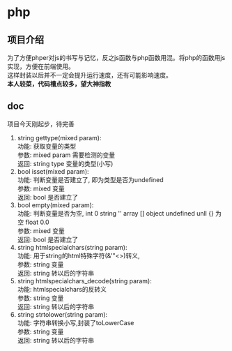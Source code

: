 # php
## 项目介绍
为了方便phper对js的书写与记忆，反之js函数与php函数用混。将php的函数用js实现，方便在前端使用。\
这样封装以后并不一定会提升运行速度，还有可能影响速度。\
**本人较菜，代码槽点较多，望大神指教**
## doc
项目今天刚起步，待完善
1. string gettype(mixed param):\
功能: 获取变量的类型\
参数: mixed param 需要检测的变量\
返回: string type 变量的类型(小写)
2. bool isset(mixed param):\
功能: 判断变量是否建立了, 即为类型是否为undefined\
参数: mixed 变量\
返回: bool 是否建立了
3. bool empty(mixed param):\
功能: 判断变量是否为空, int 0  string '' array [] object undefined unll {} 为空 float 0.0\
参数: mixed 变量\
返回: bool 是否建立了
4. string htmlspecialchars(string param):\
功能: 用于string的html特殊字符(&'"<>)转义, \
参数: string 变量\
返回: string 转以后的字符串
5. string htmlspecialchars_decode(string param):\
功能: htmlspecialchars的反转义 \
参数: string 变量\
返回: string 转以后的字符串
6. string strtolower(string param):\
功能: 字符串转换小写,封装了toLowerCase\
参数: string 变量\
返回: string 转以后的字符串





  

